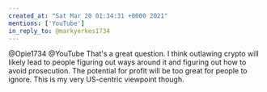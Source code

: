 ```yaml
---
created_at: "Sat Mar 20 01:34:31 +0000 2021"
mentions: ['YouTube']
in_reply_to: @markyerkes1734
---
```


@Opie1734 @YouTube That's a great question.  I think outlawing crypto will likely lead to people figuring out ways around it and figuring out how to avoid prosecution. The potential for profit will be too great for people to ignore. 
This is my very US-centric viewpoint though.